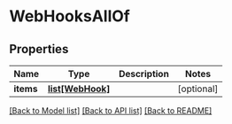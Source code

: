 # WebHooksAllOf

## Properties
Name | Type | Description | Notes
------------ | ------------- | ------------- | -------------
**items** | [**list[WebHook]**](WebHook.md) |  | [optional] 

[[Back to Model list]](../README.md#documentation-for-models) [[Back to API list]](../README.md#documentation-for-api-endpoints) [[Back to README]](../README.md)


